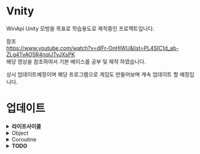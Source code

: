 # Vnity
WinApi Unity 모방을 목표로 학습용도로 제작중인 프로젝트입니다.

참조<br/>
https://www.youtube.com/watch?v=dlFr-OnHlWU&list=PL4SIC1d_ab-ZLg4TvAO5R4nqlJTyJXsPK<br/>
해당 영상을 참조하여서 기본 베이스를 공부 및 제작 하였습니다.

상시 업데이트예정이며 해당 프로그램으로 게임도 만들어보며 계속 업데이트 할 예정입니다.

# 업데이트
<details>
  <summary><b>라이프사이클</b></summary>
현재사이클<br/><br/>
ManagerUpdate(Input, Time, Camera)<br/>
SceneUpdate(Objcet Awake)<br/>
SceneUpdate(Objcet Start)<br/>
SceneUpdate(Objcet Update)<br/>
CoroutineWaitForSecond(Unity의 yield return WaitForSecond)<br/>
CoroutineWaitForOneFrame(Unity의 yield return WaitForSecond)<br/>
Collistion, Rigidbody<br/>
UI<br/>
Render<br/>
CoroutineSetting(지연 코루틴 재 등록)
Event(CreateObject ,Destroy, SceneChange))<br/>
</details>

<details>
  <summary>Object</summary>
  1. DonDestroy 추가<br/>
    a. 씬이동시 파괴 안되도록 제작<br/>
    b. 내부 DieEvent로는 오브젝트가 파괴<br/>
</details>

<details>
  <summary>Coroutine</summary>
  1. VObject를 상속받은 객체가 사용가능<br/>
    a. 호출방식 StartCoroutin<현재 객체>(함수, this(객체의 포인터))<br/>
  2. return 방식<br/>
    a. (Unity) yield return new WaitForSecond(float _f) -> (Vnity) new WaitForSecond(float _f)<br/>
    b. 유니티처럼 함수 탈출지점부터 시작하지않음 초기부터 시작하기에 switch, if 분기점으로 나누어주어야함<br/>
  3. 관리방식<br/>
    a. 엔진 내부에서 코루틴을 관리해주도록 제작<br/>
    b. new 한 WaitForSecond, WaitForOneFrame 같은것은 CoroutineManager에서 자동적으로 관리해주기때문에 신경쓰지 않아도되도록 제작<br/>
    
</details>

<details>
  <summary><b>TODO</b></summary>
  코루틴
</details>
